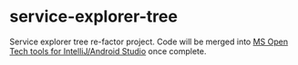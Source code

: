 service-explorer-tree
=====================

Service explorer tree re-factor project. Code will be merged into [MS Open Tech tools for IntelliJ/Android Studio](http://github.com/MSOpenTech/msopentech-tools-for-intellij) once complete.
